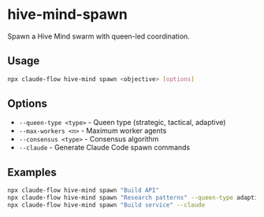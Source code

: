 # hive-mind-spawn

Spawn a Hive Mind swarm with queen-led coordination.

## Usage
```bash
npx claude-flow hive-mind spawn <objective> [options]
```

## Options
- `--queen-type <type>` - Queen type (strategic, tactical, adaptive)
- `--max-workers <n>` - Maximum worker agents
- `--consensus <type>` - Consensus algorithm
- `--claude` - Generate Claude Code spawn commands

## Examples
```bash
npx claude-flow hive-mind spawn "Build API"
npx claude-flow hive-mind spawn "Research patterns" --queen-type adaptive
npx claude-flow hive-mind spawn "Build service" --claude
```
